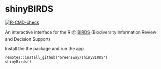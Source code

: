 # shinyBIRDS

[![R-CMD-check](https://github.com/Greensway/shinyBIRDS/workflows/R-CMD-check/badge.svg)](https://github.com/Greensway/shinyBIRDS/actions)


An interactive interface for the R :package: [BIRDS](https://greensway.github.io/BIRDS/index.html) (Biodiversity Information Review and Decision Support)

Install the the package and run the app 

```
remotes::install_github("Greensway/shinyBIRDS")  
shinyBirds()
```
